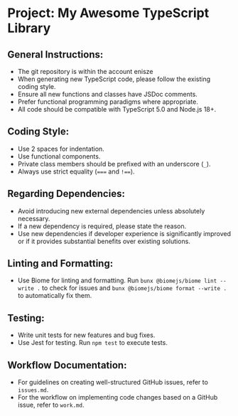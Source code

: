 # Project: My Awesome TypeScript Library

## General Instructions:

- The git repository is within the account enisze
- When generating new TypeScript code, please follow the existing coding style.
- Ensure all new functions and classes have JSDoc comments.
- Prefer functional programming paradigms where appropriate.
- All code should be compatible with TypeScript 5.0 and Node.js 18+.

## Coding Style:

- Use 2 spaces for indentation.
- Use functional components.
- Private class members should be prefixed with an underscore (`_`).
- Always use strict equality (`===` and `!==`).

## Regarding Dependencies:

- Avoid introducing new external dependencies unless absolutely necessary.
- If a new dependency is required, please state the reason.
- Use new dependencies if developer experience is significantly improved or if it provides substantial benefits over existing solutions.

## Linting and Formatting:

- Use Biome for linting and formatting. Run `bunx @biomejs/biome lint --write .` to check for issues and `bunx @biomejs/biome format --write .` to automatically fix them.

## Testing:

- Write unit tests for new features and bug fixes.
- Use Jest for testing. Run `npm test` to execute tests.

## Workflow Documentation:

- For guidelines on creating well-structured GitHub issues, refer to `issues.md`.
- For the workflow on implementing code changes based on a GitHub issue, refer to `work.md`.